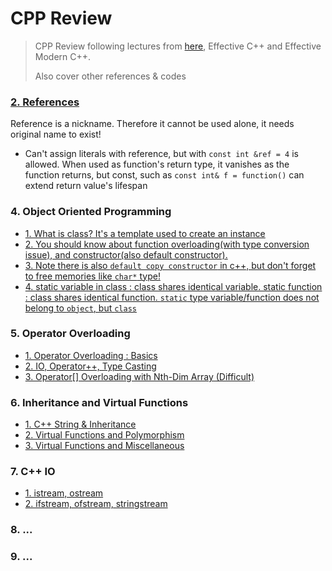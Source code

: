 # CPP Review
> CPP Review following lectures from [here](https://modoocode.com/135), Effective C++ and Effective Modern C++.
>
> Also cover other references & codes

### [2. References](https://github.com/hashnut/CPP_Review/blob/main/codes/2.cpp)

Reference is a nickname. Therefore it cannot be used alone, it needs original name to exist!

+ Can't assign literals with reference, but with `const int &ref = 4` is allowed. When used as function's return type, it vanishes as the function returns, but const, such as `const int& f = function()` can extend return value's lifespan

### 4. Object Oriented Programming

- [1. What is class? It's a template used to create an instance](https://github.com/hashnut/CPP_Review/blob/main/codes/4-1.cpp)
- [2. You should know about function overloading(with type conversion issue), and constructor(also default constructor).](https://github.com/hashnut/CPP_Review/blob/main/codes/4-2.cpp)
- [3. Note there is also `default copy constructor` in c++, but don't forget to free memories like `char*` type!](https://github.com/hashnut/CPP_Review/blob/main/codes/4-3.cpp)
- [4. static variable in class : class shares identical variable. static function : class shares identical function. `static` type variable/function does not belong to `object`, but `class`](https://github.com/hashnut/Algorithms_and_Languages/blob/main/CPP_Review/codes/4-4.cpp)

### 5. Operator Overloading
- [1. Operator Overloading : Basics](https://github.com/hashnut/Algorithms_and_Languages/blob/main/CPP_Review/codes/5-1.cpp)
- [2. IO, Operator++, Type Casting](https://github.com/hashnut/Algorithms_and_Languages/blob/main/CPP_Review/codes/5-2.cpp)
- [3. Operator[] Overloading with Nth-Dim Array (Difficult)](https://github.com/hashnut/Algorithms_and_Languages/blob/main/CPP_Review/codes/5-3.cpp)

### 6. Inheritance and Virtual Functions
- [1. C++ String & Inheritance](https://github.com/hashnut/Algorithms_and_Languages/blob/main/CPP_Review/codes/6-1.cpp)
- [2. Virtual Functions and Polymorphism](https://github.com/hashnut/Algorithms_and_Languages/blob/main/CPP_Review/codes/6-2.cpp)
- [3. Virtual Functions and Miscellaneous](https://github.com/hashnut/Algorithms_and_Languages/blob/main/CPP_Review/codes/6-3.cpp)

### 7. C++ IO
- [1. istream, ostream](https://github.com/hashnut/Algorithms_and_Languages/blob/main/CPP_Review/codes/7-1.cpp)
- [2. ifstream, ofstream, stringstream]()

### 8. ...



### 9. ...
